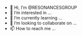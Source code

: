 - 👋 Hi, I’m @RESONANCESGROUP
- 👀 I’m interested in ...
- 🌱 I’m currently learning ...
- 💞️ I’m looking to collaborate on ...
- 📫 How to reach me ...

<!---
RESONANCESGROUP/RESONANCESGROUP is a ✨ special ✨ repository because its `README.md` (this file) appears on your GitHub profile.
You can click the Preview link to take a look at your changes.
--->
